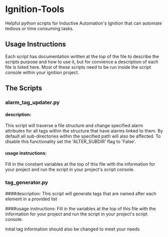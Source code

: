 # Ignition-Tools
Helpful python scripts for Inductive Automation's Ignition that can automate tedious or time consuming tasks.

## Usage Instructions
Each script has documentation written at the top of the file to describe the scripts purpose and how to use it, but for convience a description of each file is listed here. Most of these scripts need to be run inside the script console within your ignition project.

## The Scripts
### alarm_tag_updater.py
#### description:
This script will traverse a file structure and change specified alarm attributes for all tags within the structure that have alarms linked to them. By default all sub-directories within the specified path will also be affected. To disable this functionality set the 'ALTER_SUBDIR' flag to 'False'.
#### usage instructions:
Fill in the constant variables at the top of this file with the information for your project and run the script in your project's script console.

### tag_generator.py
####description:
This script will generate tags that are named after each element in a provided list

####usage instructions:
Fill in the variables at the top of this file with the information for your project 
and run the script in your project's script console.

Intial tag information should also be changed to meet your needs
